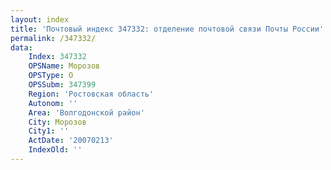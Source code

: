 ```yaml
---
layout: index
title: 'Почтовый индекс 347332: отделение почтовой связи Почты России'
permalink: /347332/
data:
    Index: 347332
    OPSName: Морозов
    OPSType: О
    OPSSubm: 347399
    Region: 'Ростовская область'
    Autonom: ''
    Area: 'Волгодонской район'
    City: Морозов
    City1: ''
    ActDate: '20070213'
    IndexOld: ''
---
```

